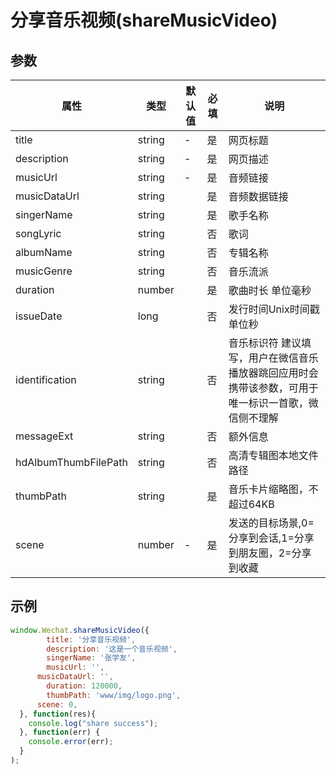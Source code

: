 # 分享音乐视频(shareMusicVideo)



## 参数

| 属性                 | 类型   | 默认值 | 必填 | 说明                                                         |
| -------------------- | ------ | ------ | ---- | ------------------------------------------------------------ |
| title                | string | -      | 是   | 网页标题                                                     |
| description          | string | -      | 是   | 网页描述                                                     |
| musicUrl             | string | -      | 是   | 音频链接                                                     |
| musicDataUrl         | string |        | 是   | 音频数据链接                                                 |
| singerName           | string |        | 是   | 歌手名称                                                     |
| songLyric            | string |        | 否   | 歌词                                                         |
| albumName            | string |        | 否   | 专辑名称                                                     |
| musicGenre           | string |        | 否   | 音乐流派                                                     |
| duration             | number |        | 是   | 歌曲时长 单位毫秒                                            |
| issueDate            | long   |        | 否   | 发行时间Unix时间戳 单位秒                                    |
| identification       | string |        | 否   | 音乐标识符 建议填写，用户在微信音乐播放器跳回应用时会携带该参数，可用于唯一标识一首歌，微信侧不理解 |
| messageExt           | string |        | 否   | 额外信息                                                     |
| hdAlbumThumbFilePath | string |        | 否   | 高清专辑图本地文件路径                                       |
| thumbPath            | string |        | 是   | 音乐卡片缩略图，不超过64KB                                   |
| scene                | number | -      | 是   | 发送的目标场景,0=分享到会话,1=分享到朋友圈，2=分享到收藏     |



## 示例

```javascript
window.Wechat.shareMusicVideo({
  		title: '分享音乐视频',
  		description: '这是一个音乐视频',
  		singerName: '张学友',
  		musicUrl: '',
  	  musicDataUrl: '',
  		duration: 120000,
  		thumbPath: 'www/img/logo.png',
      scene: 0, 
  }, function(res){
    console.log("share success");
  }, function(err) {
    console.error(err);
  }
);
```